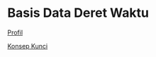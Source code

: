 # Basis Data Deret Waktu

[Profil](Basis%20Data%20Deret%20Waktu%209a3a7d01d34b4566905dd5487c726d35/Profil%20c92747b6f737403e9d65cefbc1cf3610.md)

[Konsep Kunci](Basis%20Data%20Deret%20Waktu%209a3a7d01d34b4566905dd5487c726d35/Konsep%20Kunci%201cd5f7f22a2c4ba3868c229b99dbda66.md)
